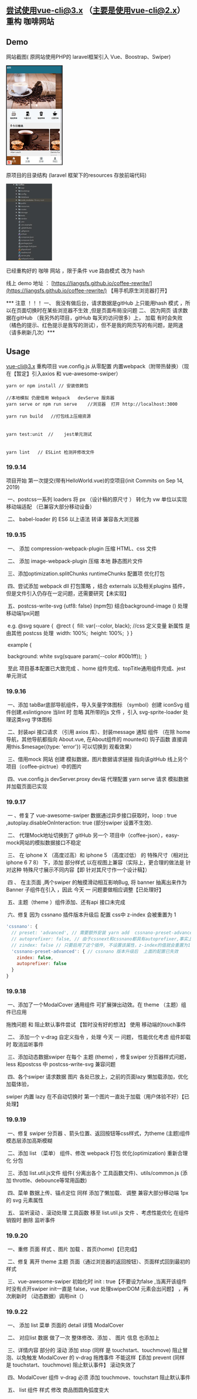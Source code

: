 ## 尝试使用vue-cli@3.x （主要是使用vue-cli@2.x）重构 咖啡网站

## Demo

网站截图( 原网站使用PHP的 laravel框架引入 Vue、Boostrap、Swiper)

![coffee](/img/coffee.jpg)



原项目的目录结构 (laravel 框架下的resources 存放前端代码)

![coffee-directory](/img/coffee-directory.jpg)



已经重构好的 咖啡 网站  ，限于条件   vue 路由模式 改为  hash  

线上  demo   地址 ： [https://liangsfs.github.io/coffee-rewrite/](https://liangsfs.github.io/coffee-rewrite/) 【用手机原生浏览器打开】

***  注意 ！！！ 一、 我没有做后台，请求数据是gitHub 上只能用hash 模式 ，所以在页面切换时在某些浏览器不生效 ,但是页面布局没问题               二、 因为网页 请求数据在gitHub （我另外的项目，gitHub 每天的访问很多）上， 加载 有时会失败（橘色的提示、红色提示是我写的测试），但不是我的网页写的有问题，是网速 （请多刷新几次）***

 

## Usage 

vue-cli@3.x 重构项目 vue.config.js 从零配置 内置webpack（附带热替换）（现在【暂定】引入axios 和 vue-awesome-swiper）

```
yarn or npm install // 安装依赖包

//本地模拟 仍是借用 Webpack   devServe 服务器   
yarn serve or npm run serve    //浏览器  打开 http://localhost:3000

yarn run build   //打包线上压缩资源 


yarn test:unit  //    jest单元测试


yarn lint   // ESLint 检测并修改文件
```

 

### 19.9.14     

  项目开始  第一次提交(带有HelloWorld.vue)的空项目(init   Commits on Sep 14, 2019)

​        一、postcss一系列 loaders  将  px  （设计稿的原尺寸 ） 转化为 vw  单位以实现 移动端适配  （已兼容大部分移动设备）

​        二、 babel-loader 的 ES6 以上语法 转译 兼容各大浏览器



### 19.9.15  

​               一、 添加  compression-webpack-plugin 压缩  HTML、css 文件

​                二、 添加 image-webpack-plugin 压缩 本地 静态图片文件

​                三、添加optimization.splitChunks    runtimeChunks 配置项  优化打包

​                四、尝试添加 webpack dll 打包策略 ，结合 externals 以及相关plugins 插件，但是文件引入仍存在一定问题，还需要研究【未实现】

​                五、postcss-write-svg {utf8: false} (npm包) 结合background-image () 处理 移动端1px问题

​                        e.g.  @svg square {
​                                             @rect {
​                                                 fill: var(--color, black);   //css  定义变量 新属性  是由其他 postcss 处理
​                                                 width: 100%;
​                                                height: 100%;
​                                              } 
​                                   }

​                        example {

​                                  background: white svg(square param(--color #00b1ff));
​                         }

​                        至此  项目基本配置已大致完成 、home  组件完成、topTitle通用组件完成、jest 单元测试 



### 19.9.16  

​                    一、添加 tabBar底部导航组件，导入矢量字体图标 （symbol）创建 iconSvg 组件创建.eslintignore  当lint 时 忽略  其所带的js 文件 ，引入 svg-sprite-loader 处理这类svg 字体图标

​                    二、封装api  接口请求 （引用 axios 库）、封装message 通知 组件 （在除 home 导航，其他导航都指向 About.vue,  在About组件的 mounted() 钩子函数 直接调用this.$mesage({type: 'error'})   可以切换到 观看效果）

​                   三、借用mock 网站 创建 模拟数据，图片数据请求链接 指向该gitHub 线上另个项目（coffee-pictrue）中的图片              

​                   四、vue.config.js devServer.proxy dev端 代理配置 yarn serve  请求 模拟数据并加载页面已实现



### 19.9.17    

​                 一 、修复了 vue-awesome-swiper  数据通过异步接口获取时，loop : true ,autoplay.disableOnInteraction: true (部分swiper 设置不生效).

​                 二、 代理Mock地址切换到了 gitHub 另一个 项目中（coffee-json），easy-mock网站的模拟数据接口不稳定 

​                 三、 在 iphone X （高度过高）和 iphone 5 （高度过低） 的 特殊尺寸（相对比 iphone 6 7 8）  下，添加 部分样式 以在视图上兼容（实际上，更合理的做法是 针对这种 特殊尺寸展示不同内容【即 针对其尺寸作一个设计稿】）

​                四 、 在主页面 ,两个swiper 的触摸滑动相互影响Bug, 将 banner 抽离出来作为Banner 子组件在引入 ，因此 今天  一 问题要做相应调整【已处理好】

​                五、主题（theme ）组件添加、还有api 接口未完成 

​                六、修复 因为 cssnano 插件版本升级后 配置       css中  z-index  会被重置为 1 

```javascript
'cssnano': {
  // preset: 'advanced', // 需要额外安装 yarn add  cssnano-preset-advanced --dev
  // autoprefixer: false, // 由于cssnext和cssnano都具有autoprefixer,事实上只需要一个
  // zindex: false // 只要启用了这个插件, 不设置该属性，z-index的值就会重置为1
  'cssnano-preset-advanced': { // cssnano 版本升级后  上面的配置已失效
    zindex: false,
    autoprefixer: false       
  }
}
```
 ### 19.9.18

​               一、添加了一个ModalCover  通用组件   可扩展弹出动效。在 theme （主题）组件已应用

拖拽问题 和  阻止默认事件尝试 【暂时没有好的想法】    使用 移动端的touch事件

​               二、 添加一个 v-drag  自定义指令  ，处理 今天  一 问题， 性能优化考虑  组件卸载时 取消监听事件

​               三、添加动态数据swiper 在每个 主题 (theme) ，修复swiper 分页器样式问题，less 和postcss 中  postcss-write-svg  兼容问题

​               四、各个swiper 请求数据 图片 各处已放上，之前的页面lazy 懒加载添加，优化加载体验，

swiper  内置 lazy  在不自动切换时 第一个图片一直处于加载（用户体验不好）【已处理】



### 19.9.19

​                一、修复 swiper 分页器 、箭头位置、返回按钮等css样式，为theme (主题)组件 模态层添加高斯模糊

​                二、添加  list （菜单） 组件、修改 webpack  打包 优化(optimization) 重新合理化 分包

​                三、添加 list.util.js文件  组件( 分离出各个 工具函数文件)、utils/common.js (添加 throttle、debounce等常用函数)

​                四、菜单 数据上传、锚点定位 同样 添加了懒加载、 调整 兼容大部分移动端 1px  的 svg  元素属性

​                五、 监听滚动 、滚动处理 工具函数 移至 list.util.js  文件  、考虑性能优化 在组件销毁时 删除 监听事件    

### 19.9.20

​                一、重修 页面 样式 、图片 加载 、首页(home)【已完成】

​                二、修复 离开 theme 主题 页面（通过浏览器的返回按钮）、页面样式回到最初的样式

​                三、vue-awesome-swiper 初始化时 init : true【不要设为false ,当离开该组件时没有点开swiper  init一直是 false，vue 处理swiperDOM 元素会出问题】 ，再次刷新时 （动态数据）调用init（）



### 19.9.22

​                一、 添加 list  菜单 页面的 detail   详情 ModalCover    

​                二、 对应list  数据  做了一次 整体修改、添加  、 图片 信息 也添加上

​                三、详情内容 部分的 滚动 添加  stop  (同样 是 touchstart、touchmove) 阻止冒泡、以免触发 ModalCover  的 v-drag  拖拽事件   不能这样【添加  prevent (同样 是 touchstart、touchmove) 阻止默认事件】 滚动失效了 

​                四、ModalCover  组件 v-drag  必须 添加 touchmove、touchstart  阻止默认事件 

​               五、 list 组件 样式 修改      商品图圆角弧度变大 